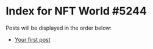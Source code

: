 # Index for NFT World #5244
Posts will be displayed in the order below:

- [Your first post](./001-first.md)

